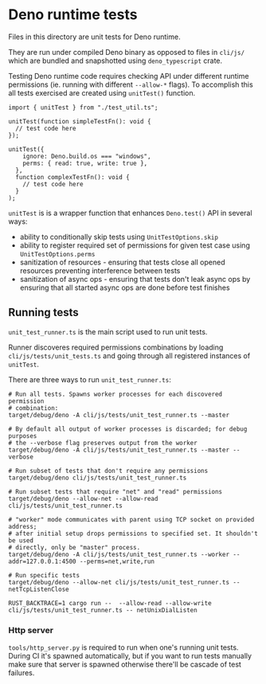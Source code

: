 # Deno runtime tests

Files in this directory are unit tests for Deno runtime.

They are run under compiled Deno binary as opposed to files in `cli/js/` which
are bundled and snapshotted using `deno_typescript` crate.

Testing Deno runtime code requires checking API under different runtime
permissions (ie. running with different `--allow-*` flags). To accomplish this
all tests exercised are created using `unitTest()` function.

```
import { unitTest } from "./test_util.ts";

unitTest(function simpleTestFn(): void {
  // test code here
});

unitTest({
    ignore: Deno.build.os === "windows",
    perms: { read: true, write: true },
  },
  function complexTestFn(): void {
    // test code here
  }
);
```

`unitTest` is is a wrapper function that enhances `Deno.test()` API in several
ways:

- ability to conditionally skip tests using `UnitTestOptions.skip`
- ability to register required set of permissions for given test case using
  `UnitTestOptions.perms`
- sanitization of resources - ensuring that tests close all opened resources
  preventing interference between tests
- sanitization of async ops - ensuring that tests don't leak async ops by
  ensuring that all started async ops are done before test finishes

## Running tests

`unit_test_runner.ts` is the main script used to run unit tests.

Runner discoveres required permissions combinations by loading
`cli/js/tests/unit_tests.ts` and going through all registered instances of
`unitTest`.

There are three ways to run `unit_test_runner.ts`:

```
# Run all tests. Spawns worker processes for each discovered permission
# combination:
target/debug/deno -A cli/js/tests/unit_test_runner.ts --master

# By default all output of worker processes is discarded; for debug purposes
# the --verbose flag preserves output from the worker
target/debug/deno -A cli/js/tests/unit_test_runner.ts --master --verbose

# Run subset of tests that don't require any permissions
target/debug/deno cli/js/tests/unit_test_runner.ts

# Run subset tests that require "net" and "read" permissions
target/debug/deno --allow-net --allow-read cli/js/tests/unit_test_runner.ts

# "worker" mode communicates with parent using TCP socket on provided address;
# after initial setup drops permissions to specified set. It shouldn't be used
# directly, only be "master" process.
target/debug/deno -A cli/js/tests/unit_test_runner.ts --worker --addr=127.0.0.1:4500 --perms=net,write,run

# Run specific tests
target/debug/deno --allow-net cli/js/tests/unit_test_runner.ts -- netTcpListenClose

RUST_BACKTRACE=1 cargo run --  --allow-read --allow-write cli/js/tests/unit_test_runner.ts -- netUnixDialListen
```

### Http server

`tools/http_server.py` is required to run when one's running unit tests. During
CI it's spawned automatically, but if you want to run tests manually make sure
that server is spawned otherwise there'll be cascade of test failures.
